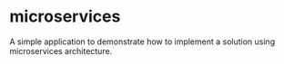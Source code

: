 # microservices
A simple application to demonstrate how to implement a solution using microservices architecture.
